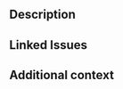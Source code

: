 ## Description

<!-- Please insert your description here and provide especially info about the "what" this PR is solving -->

## Linked Issues

<!-- Optional, if you have any -->

## Additional context

<!-- e.g. is there anything you'd like reviewers to focus on? -->
